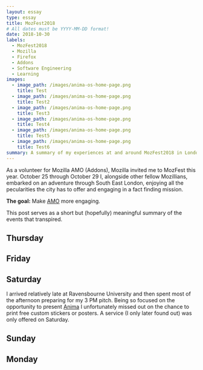 ```yaml
---
layout: essay
type: essay
title: MozFest2018
# All dates must be YYYY-MM-DD format!
date: 2018-10-30
labels:
  - MozFest2018
  - Mozilla
  - Firefox
  - Addons
  - Software Engineering
  - Learning
images:
  - image_path: /images/anima-os-home-page.png
    title: Test
  - image_path: /images/anima-os-home-page.png
    title: Test2
  - image_path: /images/anima-os-home-page.png
    title: Test3
  - image_path: /images/anima-os-home-page.png
    title: Test4
  - image_path: /images/anima-os-home-page.png
    title: Test5
  - image_path: /images/anima-os-home-page.png
    title: Test6
summary: A summary of my experiences at and around MozFest2018 in London.
---
```


As a volunteer for Mozilla AMO (Addons), Mozilla invited me to MozFest this year.
October 25 through October 29 I, alongside other fellow Mozillians, embarked on an adventure through South East London, enjoying all the pecularities the city has to offer and engaging in a fact finding mission. 

**The goal:** Make [AMO](http://addons.mozilla.org/) more engaging.

This post serves as a short but (hopefully) meaningful summary of the events that transpired.


## Thursday

## Friday

## Saturday

I arrived relatively late at Ravensbourne University and then spent most of the afternoon preparing
for my 3 PM pitch. Being so focused on the opportunity to present [Anima](https://happy-ferret.github.io/projects/anima) I unfortunately missed out on the chance to print free custom stickers or posters. A service (I only later found out) was only offered on Saturday.

## Sunday

## Monday
